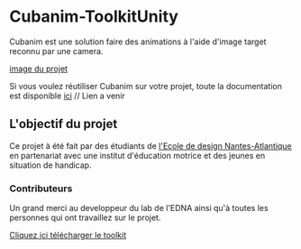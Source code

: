 # Cubanim-ToolkitUnity
Cubanim est une solution faire des animations à l'aide d'image target reconnu par une camera. 

[image du projet](assets/photo.jpg)

Si vous voulez réutiliser Cubanim sur votre projet, toute la documentation est disponible [ici](#) // Lien a venir

## L'objectif du projet
Ce projet à été fait par des étudiants de [l'Ecole de design Nantes-Atlantique](https://www.lecolededesign.com/) en partenariat avec une institut d'éducation motrice et des jeunes en situation de handicap. 

### Contributeurs
Un grand merci au developpeur du lab de l'EDNA ainsi qu'à toutes les personnes qui ont travaillez sur le projet. 

[Cliquez ici télécharger le toolkit](https://www.dropbox.com/s/i8gafu3nbvmmrfl/CubanimToolkit.zip?dl=0)